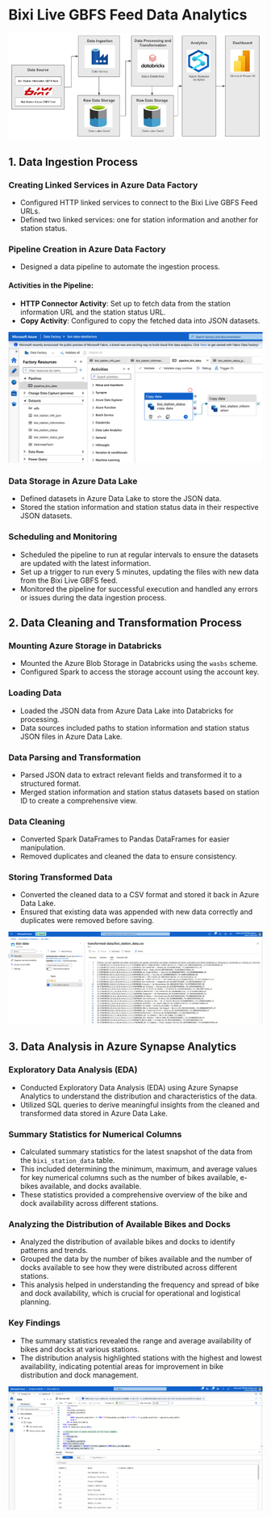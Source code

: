 # Bixi Live GBFS Feed Data Analytics
![Architecture Diagram Design](images/architecture_diag.png)
## 1. Data Ingestion Process

### Creating Linked Services in Azure Data Factory
- Configured HTTP linked services to connect to the Bixi Live GBFS Feed URLs.
- Defined two linked services: one for station information and another for station status.


### Pipeline Creation in Azure Data Factory
- Designed a data pipeline to automate the ingestion process.

#### Activities in the Pipeline:
- **HTTP Connector Activity**: Set up to fetch data from the station information URL and the station status URL.
- **Copy Activity**: Configured to copy the fetched data into JSON datasets.

![Pipeline Design](images/data_pipeline.png)

### Data Storage in Azure Data Lake
- Defined datasets in Azure Data Lake to store the JSON data.
- Stored the station information and station status data in their respective JSON datasets.

### Scheduling and Monitoring
- Scheduled the pipeline to run at regular intervals to ensure the datasets are updated with the latest information.
- Set up a trigger to run every 5 minutes, updating the files with new data from the Bixi Live GBFS feed.
- Monitored the pipeline for successful execution and handled any errors or issues during the data ingestion process.


## 2. Data Cleaning and Transformation Process

### Mounting Azure Storage in Databricks
- Mounted the Azure Blob Storage in Databricks using the `wasbs` scheme.
- Configured Spark to access the storage account using the account key.

### Loading Data
- Loaded the JSON data from Azure Data Lake into Databricks for processing.
- Data sources included paths to station information and station status JSON files in Azure Data Lake.

### Data Parsing and Transformation
- Parsed JSON data to extract relevant fields and transformed it to a structured format.
- Merged station information and station status datasets based on station ID to create a comprehensive view.

### Data Cleaning
- Converted Spark DataFrames to Pandas DataFrames for easier manipulation.
- Removed duplicates and cleaned the data to ensure consistency.

### Storing Transformed Data
- Converted the cleaned data to a CSV format and stored it back in Azure Data Lake.
- Ensured that existing data was appended with new data correctly and duplicates were removed before saving.

![Transformed CSV](images/transformed_data_csv.png)

## 3. Data Analysis in Azure Synapse Analytics

### Exploratory Data Analysis (EDA)
- Conducted Exploratory Data Analysis (EDA) using Azure Synapse Analytics to understand the distribution and characteristics of the data.
- Utilized SQL queries to derive meaningful insights from the cleaned and transformed data stored in Azure Data Lake.

### Summary Statistics for Numerical Columns
- Calculated summary statistics for the latest snapshot of the data from the `bixi_station_data` table. 
- This included determining the minimum, maximum, and average values for key numerical columns such as the number of bikes available, e-bikes available, and docks available.
- These statistics provided a comprehensive overview of the bike and dock availability across different stations.

### Analyzing the Distribution of Available Bikes and Docks
- Analyzed the distribution of available bikes and docks to identify patterns and trends.
- Grouped the data by the number of bikes available and the number of docks available to see how they were distributed across different stations.
- This analysis helped in understanding the frequency and spread of bike and dock availability, which is crucial for operational and logistical planning.

### Key Findings
- The summary statistics revealed the range and average availability of bikes and docks at various stations.
- The distribution analysis highlighted stations with the highest and lowest availability, indicating potential areas for improvement in bike distribution and dock management.

![SQL EDA](images/EDA.png)

